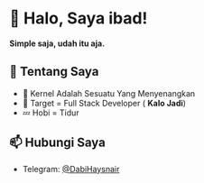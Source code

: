 # 👋 Halo, Saya ibad!

**Simple saja, udah itu aja.**

## 🚀 Tentang Saya

- 🔭 Kernel Adalah Sesuatu Yang Menyenangkan
- 🎯 Target = Full Stack Developer ( **Kalo Jadi**)
- 💤 Hobi = Tidur


## 📫 Hubungi Saya

- Telegram: [@DabiHaysnair](https://t.me/DabiHaysnair)

